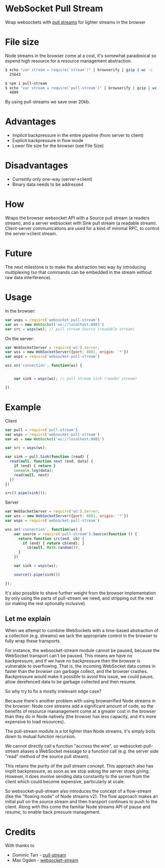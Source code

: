 # WebSocket Pull Stream

Wrap websockets with [pull streams][pull-stream] for lighter streams in the browser

# File size
Node streams in the browser come at a cost, it's somewhat paradoxical
so expend high resource for a resource management abstraction. 

```sh
$ echo "var stream = require('stream')" | browserify | gzip | wc -c
  25643

$ npm i pull-stream
$ echo "var stream = require('pull-stream')" | browserify | gzip | wc -c
  4889
```

By using pull-streams we save over 20kb.

# Advantages
  * Implicit backpressure in the entire pipeline (from server to client)
  * Explicit backpressure in flow mode
  * Lower file size for the browser (see File Size)

# Disadvantages
  * Currently only one-way (server->client)
  * Binary data needs to be addressed


# How
Wraps the browser websocket API with a Source pull stream (a readers stream),
and a server websocket with Sink pull stream (a readable stream). Client-server
communications are used for a kind of minimal RPC, to control the server->client
stream. 

# Future
The next milestone is to make the abstraction two way by introducing
multiplexing (so that commands can be embedded in the stream without raw
data interference).

# Usage

In the browser:

```javascript
var wsps = require('websocket-pull-stream')
var ws = new WebSocket('ws://localhost:8081')
var src = wsps(ws); // pull stream Source (readable stream)
```

On the server: 

```javascript
var WebSocketServer = require('ws').Server;
var wss = new WebSocketServer({port: 8081, origin: '*'})
var wsps = require('websocket-pull-stream')

wss.on('connection', function(ws) {


	var sink = wsps(ws); // pull stream Sink (reader stream)

})
```



# Example

Client
```javascript
var pull = require('pull-stream')
var wsps = require('websocket-pull-stream')
var ws = new WebSocket('ws://localhost:8081')

var src = wsps(ws);

var sink = pull.Sink(function (read) {
  read(null, function next (end, data) {
    if (end) { return }
    console.log(data);
    read(null, next)
  })
})

src().pipe(sink());

```

Server
```javascript
var WebSocketServer = require('ws').Server;
var wss = new WebSocketServer({port: 8081, origin: '*'})
var wsps = require('websocket-pull-stream')

wss.on('connection', function(ws) {
	var source = require('pull-stream').Source(function () {
	  return function src(end, cb) {
	    if (end) { return cb(end); }
		  cb(null, Math.random());  
	  }
	})

	var sink = wsps(ws);

	source().pipe(sink())

});

```



It's also possible to shave further weight from the browser implementation
by only using the parts of pull-stream we need, and stripping out the rest
(or making the rest optionally inclusive).


## Let me explain
When we attempt to combine WebSockets with a 
time-based abstraction of a collection (e.g. streams)
we lack the appropriate control in the browser to 
fully wrap these transports. 

For instance, the websocket-stream module cannot be paused, 
because the WebSocket transport can't be paused. This means
we have no backpressure, and if we have no backpressure
then the browser is vulnerable to overflowing. That is, 
the incoming WebSocket data comes in faster than the browser
can garbage collect, and the browser crashes. Backpressure 
would make it possible to avoid this issue, we could pause, 
allow derefenced data to be garbage collected and then resume.

So why try to fix a mostly irrelevant edge case?

Because there's another problem with using browserified 
Node streams in the browser: Node core streams add a significant
amount of code, so the benefits of resource mananagement
come at a greater cost in the browser than 
they do in Node natively (the browser has less capacity,
and it's more expensive to load resources).

The pull-stream module is a lot lighter than Node streams, 
it's simply boils down to mutual function recursion.

We cannot directly call a function "accross the wire", 
so websocket-pull-stream aliases a WebSocket message to 
a function call (e.g. the server side "read" method of
the source pull stream).

This retains the purity of the pull stream concept.
This approach also has implit backpressure, as soon as 
we stop asking the server stops giving. However,
it does involve sending data constantly to the server 
from the client which could become expensive, particularly
at scale. 

So websocket-pull-stream also introduces the concept of a flow-stream 
(like the "flowing mode" of Node streams v2). The flow approach makes an initial
pull on the source stream and then transport continues to push
to the client. Along with this come the familiar Node streams
API of pause and resume, to enable back pressure management. 


# Credits

With thanks to

* Dominic Tarr - [pull-stream][]
* Max Ogden - [websocket-stream][]



[pull-stream]: https://github.com/dominictarr/pull-stream
[websocket-stream]: https://github.com/maxogden/websocket-stream



